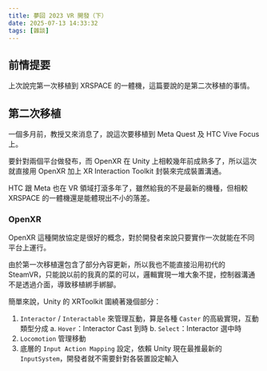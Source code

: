 ```yaml
---
title: 夢回 2023 VR 開發（下）
date: 2025-07-13 14:33:32
tags: [雜談]
---
```


## 前情提要

上次說完第一次移植到 XRSPACE 的一體機，這篇要說的是第二次移植的事情。

## 第二次移植

一個多月前，教授又來消息了，說這次要移植到 Meta Quest 及 HTC Vive Focus 上。

要針對兩個平台做發布，而 OpenXR 在 Unity 上相較幾年前成熟多了，所以這次就直接用 OpenXR 加上 XR Interaction Toolkit 封裝來完成裝置溝通。

HTC 跟 Meta 也在 VR 領域打滾多年了，雖然給我的不是最新的機種，但相較 XRSPACE 的一體機還是能體現出不小的落差。

### OpenXR

OpenXR 這種開放協定是很好的概念，對於開發者來說只要實作一次就能在不同平台上運行。

由於第一次移植還包含了部分內容更新，所以我也不能直接沿用初代的 SteamVR，只能說以前的我真的菜的可以，邏輯實現一堆大象不提，控制器溝通不是透過介面，導致移植綁手綁腳。

簡單來說，Unity 的 XRToolkit 圍繞著幾個部分：

1. `Interactor` / `Interactable` 來管理互動，算是各種 `Caster` 的高級實現，互動類型分成
  a. `Hover`：Interactor Cast 到時
  b. `Select`：Interactor 選中時
2. `Locomotion` 管理移動
3. 底層的 `Input Action Mapping` 設定，依賴 Unity 現在最推最新的 `InputSystem`，開發者就不需要針對各裝置設定輸入

